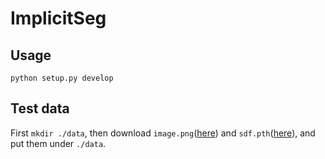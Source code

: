 # ImplicitSeg

## Usage
```
python setup.py develop
```

## Test data
First `mkdir ./data`, then download `image.png`([here](https://drive.google.com/file/d/1OhpoGcMuk5LVyZjCYd4DXyHg4yYjbbVP/view?usp=sharing)) and `sdf.pth`([here](https://drive.google.com/file/d/1YWoctFOpe8Murzf6TvPMvaa4lcMpt3eM/view?usp=sharing)), and put them under `./data`.
